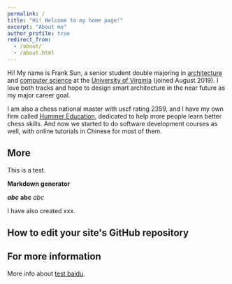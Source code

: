 ```yaml
---
permalink: /
title: "Hi! Welcome to my home page!"
excerpt: "About me"
author_profile: true
redirect_from: 
  - /about/
  - /about.html
---
```


Hi! My name is Frank Sun, a senior student double majoring in [architecture](https://www.arch.virginia.edu) and [computer science](https://engineering.virginia.edu/departments/computer-science/about-computer-science/about-us) at the [University of Virginia](virginia.edu) (joined August 2019). I love both tracks and hope to design smart architecture in the near future as my major career goal.

I am also a chess national master with uscf rating 2359, and I have my own firm called [Hummer Education](littlehummerchess.club), dedicated to help more people learn better chess skills. And now we started to do software development courses as well, with online tutorials in Chinese for most of them. 





More
-----
This is a test.

**Markdown generator**

***abc***
****abc****
*abc*

I have also created xxx.


How to edit your site's GitHub repository
------


For more information
------
More info about [test baidu](https://baidu.com).
